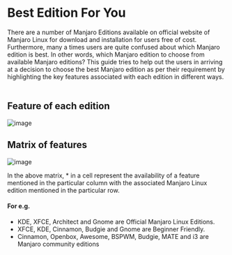 # Best Edition For You

There are a number of Manjaro Editions available on official website of Manjaro Linux for download and installation for users free of cost. 
Furthermore, many a times users are quite confused about which Manjaro edition is best. 
In other words, which Manjaro edition to choose from available Manjaro editions? 
This guide tries to help out the users in arriving at a decision to choose the best Manjaro edition as per their requirement by highlighting the key features associated with each edition in different ways.
&nbsp;

## Feature of each edition

![image](https://user-images.githubusercontent.com/43513353/194087761-098b0847-53ae-40a8-8a1f-028ce0d6e43a.png)

## Matrix of features

![image](https://user-images.githubusercontent.com/43513353/194087519-c6ec413b-0611-4cae-af9a-3c42fc856a13.png)


In the above matrix, * in a cell represent the availability of a feature mentioned in the particular column with the associated Manjaro Linux edition mentioned in the particular row.

#### For e.g.

- KDE, XFCE, Architect and Gnome are Official Manjaro Linux Editions.
- XFCE, KDE, Cinnamon, Budgie and Gnome are Beginner Friendly.
- Cinnamon, Openbox, Awesome, BSPWM, Budgie, MATE and i3 are Manjaro community editions
